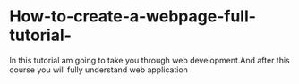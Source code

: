 # How-to-create-a-webpage-full-tutorial-
In this tutorial am going to take you through web development.And after this course you will fully understand web application 
